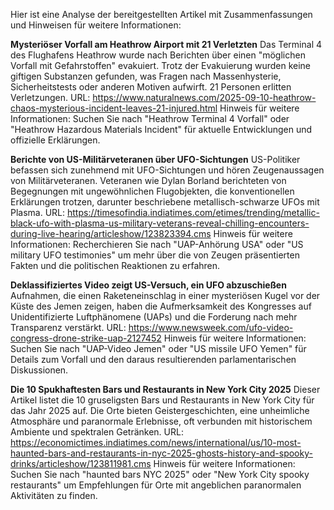 Hier ist eine Analyse der bereitgestellten Artikel mit Zusammenfassungen und Hinweisen für weitere Informationen:

**Mysteriöser Vorfall am Heathrow Airport mit 21 Verletzten**
Das Terminal 4 des Flughafens Heathrow wurde nach Berichten über einen "möglichen Vorfall mit Gefahrstoffen" evakuiert. Trotz der Evakuierung wurden keine giftigen Substanzen gefunden, was Fragen nach Massenhysterie, Sicherheitstests oder anderen Motiven aufwirft. 21 Personen erlitten Verletzungen.
URL: https://www.naturalnews.com/2025-09-10-heathrow-chaos-mysterious-incident-leaves-21-injured.html
Hinweis für weitere Informationen: Suchen Sie nach "Heathrow Terminal 4 Vorfall" oder "Heathrow Hazardous Materials Incident" für aktuelle Entwicklungen und offizielle Erklärungen.

**Berichte von US-Militärveteranen über UFO-Sichtungen**
US-Politiker befassen sich zunehmend mit UFO-Sichtungen und hören Zeugenaussagen von Militärveteranen. Veteranen wie Dylan Borland berichteten von Begegnungen mit ungewöhnlichen Flugobjekten, die konventionellen Erklärungen trotzen, darunter beschriebene metallisch-schwarze UFOs mit Plasma.
URL: https://timesofindia.indiatimes.com/etimes/trending/metallic-black-ufo-with-plasma-us-military-veterans-reveal-chilling-encounters-during-live-hearing/articleshow/123823394.cms
Hinweis für weitere Informationen: Recherchieren Sie nach "UAP-Anhörung USA" oder "US military UFO testimonies" um mehr über die von Zeugen präsentierten Fakten und die politischen Reaktionen zu erfahren.

**Deklassifiziertes Video zeigt US-Versuch, ein UFO abzuschießen**
Aufnahmen, die einen Raketeneinschlag in einer mysteriösen Kugel vor der Küste des Jemen zeigen, haben die Aufmerksamkeit des Kongresses auf Unidentifizierte Luftphänomene (UAPs) und die Forderung nach mehr Transparenz verstärkt.
URL: https://www.newsweek.com/ufo-video-congress-drone-strike-uap-2127452
Hinweis für weitere Informationen: Suchen Sie nach "UAP-Video Jemen" oder "US missile UFO Yemen" für Details zum Vorfall und den daraus resultierenden parlamentarischen Diskussionen.

**Die 10 Spukhaftesten Bars und Restaurants in New York City 2025**
Dieser Artikel listet die 10 gruseligsten Bars und Restaurants in New York City für das Jahr 2025 auf. Die Orte bieten Geistergeschichten, eine unheimliche Atmosphäre und paranormale Erlebnisse, oft verbunden mit historischem Ambiente und spektralen Getränken.
URL: https://economictimes.indiatimes.com/news/international/us/10-most-haunted-bars-and-restaurants-in-nyc-2025-ghosts-history-and-spooky-drinks/articleshow/123811981.cms
Hinweis für weitere Informationen: Suchen Sie nach "haunted bars NYC 2025" oder "New York City spooky restaurants" um Empfehlungen für Orte mit angeblichen paranormalen Aktivitäten zu finden.